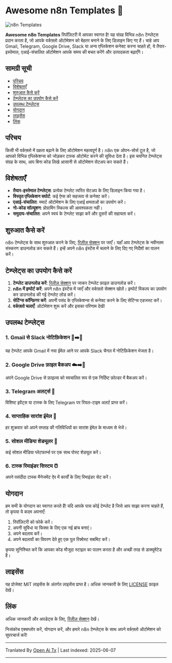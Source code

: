 # Awesome n8n Templates 🚀

![n8n Templates](https://img.shields.io/badge/n8n%20Templates-Awesome-brightgreen)

**Awesome n8n Templates** रिपॉज़िटरी में आपका स्वागत है! यह संग्रह विभिन्न n8n टेम्प्लेट्स प्रदान करता है, जो आपके वर्कफ़्लो ऑटोमेशन को बेहतर बनाने के लिए डिज़ाइन किए गए हैं। चाहे आप Gmail, Telegram, Google Drive, Slack या अन्य एप्लिकेशन कनेक्ट करना चाहते हों, ये तैयार-इस्तेमाल, एआई-संचालित ऑटोमेशन आपके समय की बचत करेंगे और उत्पादकता बढ़ाएँगे।

## सामग्री सूची

- [परिचय](#introduction)
- [विशेषताएँ](#features)
- [शुरुआत कैसे करें](#getting-started)
- [टेम्प्लेट्स का उपयोग कैसे करें](#how-to-use-the-templates)
- [उपलब्ध टेम्प्लेट्स](#available-templates)
- [योगदान](#contributing)
- [लाइसेंस](#license)
- [लिंक](#links)

## परिचय

किसी भी वर्कफ़्लो में दक्षता बढ़ाने के लिए ऑटोमेशन महत्वपूर्ण है। n8n एक ओपन-सोर्स टूल है, जो आपको विभिन्न एप्लिकेशन्स को जोड़कर टास्क ऑटोमेट करने की सुविधा देता है। इस चयनित टेम्प्लेट्स संग्रह के साथ, आप बिना कोड लिखे आसानी से ऑटोमेशन सेटअप कर सकते हैं।

## विशेषताएँ

- **तैयार-इस्तेमाल टेम्प्लेट्स**: प्रत्येक टेम्प्लेट त्वरित सेटअप के लिए डिज़ाइन किया गया है।
- **विस्तृत एप्लिकेशन सपोर्ट**: कई ऐप्स को सहजता से कनेक्ट करें।
- **एआई-संचालित**: स्मार्ट ऑटोमेशन के लिए एआई क्षमताओं का उपयोग करें।
- **नो-कोड सॉल्यूशन**: प्रोग्रामिंग स्किल्स की आवश्यकता नहीं।
- **समुदाय-संचालित**: अपने स्वयं के टेम्प्लेट साझा करें और दूसरों की सहायता करें।

## शुरुआत कैसे करें

n8n टेम्प्लेट्स के साथ शुरुआत करने के लिए, [रिलीज़ सेक्शन](https://github.com/designersamgraphics/awesome-n8n-templates/releases) पर जाएँ। यहाँ आप टेम्प्लेट्स के नवीनतम संस्करण डाउनलोड कर सकते हैं। इन्हें अपने n8n इंस्टेंस में चलाने के लिए दिए गए निर्देशों का पालन करें।

## टेम्प्लेट्स का उपयोग कैसे करें

1. **टेम्प्लेट डाउनलोड करें**: [रिलीज़ सेक्शन](https://github.com/designersamgraphics/awesome-n8n-templates/releases) पर जाकर टेम्प्लेट फ़ाइल डाउनलोड करें।
2. **n8n में इम्पोर्ट करें**: अपने n8n इंस्टेंस में जाएँ और वर्कफ़्लो सेक्शन खोलें। इम्पोर्ट विकल्प का उपयोग कर डाउनलोड की गई टेम्प्लेट लोड करें।
3. **सेटिंग्स कॉन्फ़िगर करें**: अपनी पसंद के एप्लिकेशन्स से कनेक्ट करने के लिए सेटिंग्स एडजस्ट करें।
4. **वर्कफ़्लो चलाएँ**: ऑटोमेशन शुरू करें और इसका परिणाम देखें!

## उपलब्ध टेम्प्लेट्स

### 1. Gmail से Slack नोटिफ़िकेशन 📧➡️💬
यह टेम्प्लेट आपके Gmail में नया ईमेल आने पर आपके Slack चैनल में नोटिफ़िकेशन भेजता है।

### 2. Google Drive फ़ाइल बैकअप ☁️➡️💾
अपने Google Drive से फ़ाइल्स को स्वचालित रूप से एक निर्दिष्ट फ़ोल्डर में बैकअप करें।

### 3. Telegram अलर्ट्स 🔔
विशिष्ट इवेंट्स या टास्क के लिए Telegram पर रियल-टाइम अलर्ट प्राप्त करें।

### 4. साप्ताहिक सारांश ईमेल 📅
हर शुक्रवार को अपने सप्ताह की गतिविधियों का सारांश ईमेल के माध्यम से भेजें।

### 5. सोशल मीडिया शेड्यूलर 📅
कई सोशल मीडिया प्लेटफार्म्स पर एक साथ पोस्ट शेड्यूल करें।

### 6. टास्क रिमाइंडर सिस्टम ⏰
अपने पसंदीदा टास्क मैनेजमेंट ऐप में कार्यों के लिए रिमाइंडर सेट करें।

## योगदान

हम सभी के योगदान का स्वागत करते हैं! यदि आपके पास कोई टेम्प्लेट है जिसे आप साझा करना चाहते हैं, तो कृपया ये कदम अपनाएँ:

1. रिपॉज़िटरी को फोर्क करें।
2. अपनी सुविधा या फिक्स के लिए एक नई ब्रांच बनाएं।
3. अपने बदलाव करें।
4. अपने बदलावों का विवरण देते हुए एक पुल रिक्वेस्ट सबमिट करें।

कृपया सुनिश्चित करें कि आपका कोड मौजूदा स्टाइल का पालन करता है और अच्छी तरह से डाक्यूमेंटेड है।

## लाइसेंस

यह प्रोजेक्ट MIT लाइसेंस के अंतर्गत लाइसेंस प्राप्त है। अधिक जानकारी के लिए [LICENSE](https://raw.githubusercontent.com/designersamgraphics/awesome-n8n-templates/main/LICENSE) फ़ाइल देखें।

## लिंक

अधिक जानकारी और अपडेट्स के लिए, [रिलीज़ सेक्शन](https://github.com/designersamgraphics/awesome-n8n-templates/releases) देखें।

निःसंकोच एक्सप्लोर करें, योगदान करें, और हमारे n8n टेम्प्लेट्स के साथ अपने वर्कफ़्लो ऑटोमेशन को सुपरचार्ज करें!

---

Tranlated By [Open Ai Tx](https://github.com/OpenAiTx/OpenAiTx) | Last indexed: 2025-06-07

---